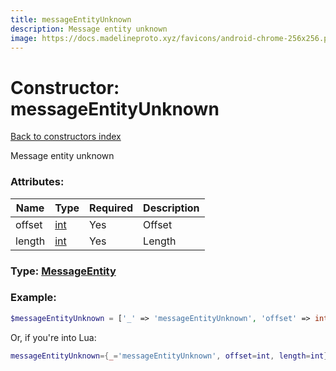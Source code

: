 ```yaml
---
title: messageEntityUnknown
description: Message entity unknown
image: https://docs.madelineproto.xyz/favicons/android-chrome-256x256.png
---
```

# Constructor: messageEntityUnknown  
[Back to constructors index](index.md)



Message entity unknown

### Attributes:

| Name     |    Type       | Required | Description |
|----------|---------------|----------|-------------|
|offset|[int](../types/int.md) | Yes|Offset|
|length|[int](../types/int.md) | Yes|Length|



### Type: [MessageEntity](../types/MessageEntity.md)


### Example:

```php
$messageEntityUnknown = ['_' => 'messageEntityUnknown', 'offset' => int, 'length' => int];
```  


Or, if you're into Lua:

```lua
messageEntityUnknown={_='messageEntityUnknown', offset=int, length=int}

```


